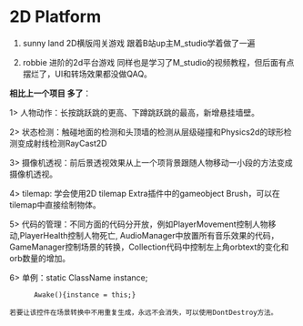 # 2D Platform
1. sunny land 2D横版闯关游戏 跟着B站up主M_studio学着做了一遍  

2. robbie 进阶的2d平台游戏 同样也是学习了M_studio的视频教程，但后面有点摆烂了，UI和转场效果都没做QAQ。  

**相比上一个项目 多了**：  

 1> 人物动作：长按跳跃跳的更高、下蹲跳跃跳的最高，新增悬挂墙壁。  
 
 2> 状态检测：触碰地面的检测和头顶墙的检测从层级碰撞和Physics2d的球形检测变成射线检测RayCast2D  
 
 3> 摄像机透视：前后景透视效果从上一个项背景跟随人物移动一小段的方法变成摄像机透视。  
 
 4> tilemap: 学会使用2D tilemap Extra插件中的gameobject Brush，可以在tilemap中直接绘制物体。  
 
 5> 代码的管理：不同方面的代码分开放，例如PlayerMovement控制人物移动,PlayerHealth控制人物死亡, AudioManager中放置所有音乐效果的代码，GameManager控制场景的转换，Collection代码中控制左上角orbtext的变化和orb数量的增加。  
 
 6> 单例：static ClassName instance;  
 
          Awake(){instance = this;}  
          
    若要让该控件在场景转换中不用重复生成，永远不会消失，可以使用DontDestroy方法。  
    
 
